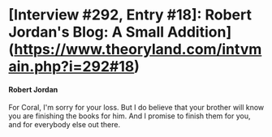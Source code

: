 # [Interview #292, Entry #18]: Robert Jordan's Blog: A Small Addition](https://www.theoryland.com/intvmain.php?i=292#18)

#### Robert Jordan

For Coral, I'm sorry for your loss. But I do believe that your brother will know you are finishing the books for him. And I promise to finish them for you, and for everybody else out there.

